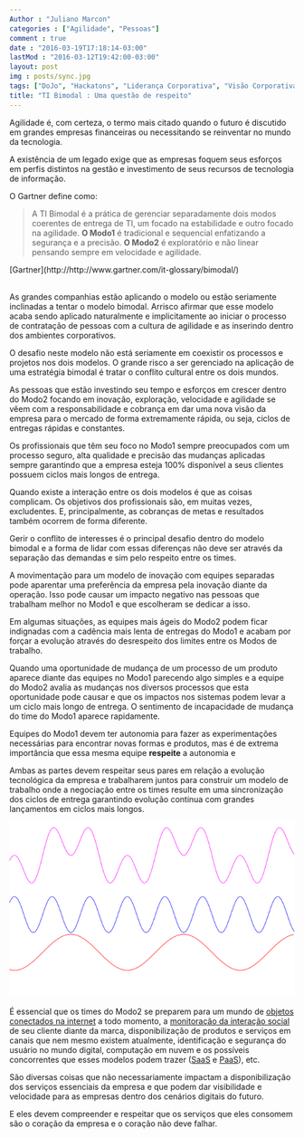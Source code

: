 ```yaml
---
Author : "Juliano Marcon"
categories : ["Agilidade", "Pessoas"]
comment : true
date : "2016-03-19T17:18:14-03:00"
lastMod : "2016-03-12T19:42:00-03:00"
layout: post
img : posts/sync.jpg
tags: ["DoJo", "Hackatons", "Liderança Corporativa", "Visão Corporativa"]
title: "TI Bimodal : Uma questão de respeito"
---
```


Agilidade é, com certeza, o termo mais citado quando o futuro é discutido em grandes empresas financeiras ou necessitando se reinventar no mundo da tecnologia.

A existência de um legado exige que as empresas foquem seus esforços em perfis distintos na gestão e investimento de seus recursos de tecnologia de informação.
<!--more-->

O Gartner define como:

> A TI Bimodal é a prática de gerenciar separadamente dois modos coerentes de entrega de TI, um focado na estabilidade e outro focado na agilidade. **O Modo1** é tradicional e sequencial enfatizando a segurança e a precisão. **O Modo2** é exploratório e não linear pensando sempre em velocidade e agilidade.
<div class="reference">[Gartner](http://http://www.gartner.com/it-glossary/bimodal/)</div>

<br/>

As grandes companhias estão aplicando o modelo ou estão seriamente inclinadas a tentar o modelo bimodal. Arrisco afirmar que esse modelo acaba sendo aplicado naturalmente e implicitamente ao iniciar o processo de contratação de pessoas com a cultura de agilidade e as inserindo dentro dos ambientes corporativos.

O desafio neste modelo não está seriamente em coexistir os processos e projetos nos dois modelos. O grande risco a ser gerenciado na aplicação de uma estratégia bimodal é tratar o conflito cultural entre os dois mundos.

As pessoas que estão investindo seu tempo e esforços em crescer dentro do Modo2 focando em inovação, exploração, velocidade e agilidade se vêem com a responsabilidade e cobrança em dar uma nova visão da empresa para o mercado de forma extremamente rápida, ou seja, ciclos de entregas rápidas e constantes.

Os profissionais que têm seu foco no Modo1 sempre preocupados com um processo seguro, alta qualidade e precisão das mudanças aplicadas sempre garantindo que a empresa esteja 100% disponível a seus clientes possuem ciclos mais longos de entrega.

Quando existe a interação entre os dois modelos é que as coisas complicam. Os objetivos dos profissionais são, em muitas vezes, excludentes. E, principalmente, as cobranças de metas e resultados também ocorrem de forma diferente.

Gerir o conflito de interesses é o principal desafio dentro do modelo bimodal e a forma de lidar com essas diferenças não deve ser através da separação das demandas e sim pelo respeito entre os times.

A movimentação para um modelo de inovação com equipes separadas pode aparentar uma preferência da empresa pela inovação diante da operação. Isso pode causar um impacto negativo nas pessoas que trabalham melhor no Modo1 e que escolheram se dedicar a isso.

Em algumas situações, as equipes mais ágeis do Modo2 podem ficar indignadas com a cadência mais lenta de entregas do Modo1 e acabam por forçar a evolução através do desrespeito dos limites entre os Modos de trabalho.

Quando uma oportunidade de mudança de um processo de um produto aparece diante das equipes no Modo1 parecendo algo simples e a equipe do Modo2 avalia as mudanças nos diversos processos que esta oportunidade pode causar e que os impactos nos sistemas podem levar a um ciclo mais longo de entrega. O sentimento de incapacidade de mudança do time do Modo1 aparece rapidamente.

Equipes do Modo1 devem ter autonomia para fazer as experimentações necessárias para encontrar novas formas e produtos, mas é de extrema importância que essa mesma equipe **respeite** a autonomia e

Ambas as partes devem respeitar seus pares em relação a evolução tecnológica da empresa e trabalharem juntos para construir um modelo de trabalho onde a negociação entre os times resulte em uma sincronização dos ciclos de entrega garantindo evolução contínua com grandes lançamentos em ciclos mais longos.

<img src="/assets/img/posts/bimodal.png" class="img-responsive" alt="Bimodal IT cycles" />

É essencial que os times do Modo2 se preparem para um mundo de [objetos conectados na internet](https://pt.wikipedia.org/wiki/Internet_das_Coisas
) a todo momento, a [monitoração da interação social](https://en.wikipedia.org/wiki/Social_media_measurement) de seu cliente diante da marca, disponibilização de produtos e serviços em canais que nem mesmo existem atualmente, identificação e segurança do usuário no mundo digital, computação em nuvem e os possíveis concorrentes que esses modelos podem trazer ([SaaS](https://pt.wikipedia.org/wiki/Software_como_serviço
) e [PaaS](https://pt.wikipedia.org/wiki/Plataforma_como_serviço
)), etc.

São diversas coisas que não necessariamente impactam a disponibilização dos serviços essenciais da empresa e que podem dar visibilidade e velocidade para as empresas dentro dos cenários digitais do futuro.

E eles devem compreender e respeitar que os serviços que eles consomem são o coração da empresa e o coração não deve falhar.

